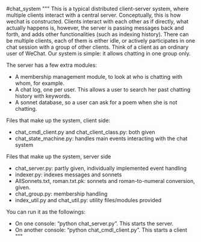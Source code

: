 #chat_system
"""
This is a typical distributed client-server system, where multiple clients interact with a central server. Conceptually, this is how wechat is constructed. Clients interact with each other as if directly, what actually happens is, however, the server is passing messages back and forth, and adds other functionalities (such as indexing history). 
There can be multiple clients, each of them is either idle, or actively participates in one chat session with a group of other clients. Think of a client as an ordinary user of WeChat. Our system is simple: it allows chatting in one group only.

The server has a few extra modules:
- A membership management module, to look at who is chatting with whom, for example.
- A chat log, one per user. This allows a user to search her past chatting history with keywords. 
- A sonnet database, so a user can ask for a poem when she is not chatting. 

Files that make up the system, client side:
- chat_cmdl_client.py and chat_client_class.py: both given
- chat_state_machine.py: handles main events interacting with the chat system 

Files that make up the system, server side
- chat_server.py: partly given, individually implemented event handling
- indexer.py: indexes messages and sonnets
- AllSonnets.txt, roman.txt.pk: sonnets and roman-to-numeral conversion, given. 
- chat_group.py: membership handling 
- index_util.py and chat_util.py: utility files/modules provided 

You can run it as the followings:
- On one console: “python chat_server.py”. This starts the server. 
- On another console: “python chat_cmdl_client.py”. This starts a client
"""
